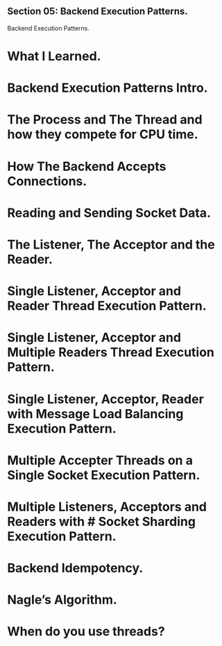 ## Section 05: Backend Execution Patterns.

Backend Execution Patterns.

# What I Learned.

# Backend Execution Patterns Intro.

# The Process and The Thread and how they compete for CPU time.

# How The Backend Accepts Connections.

# Reading and Sending Socket Data.

# The Listener, The Acceptor and the Reader.

# Single Listener, Acceptor and Reader Thread Execution Pattern.

# Single Listener, Acceptor and Multiple Readers Thread Execution Pattern.

# Single Listener, Acceptor, Reader with Message Load Balancing Execution Pattern.

# Multiple Accepter Threads on a Single Socket Execution Pattern.

# Multiple Listeners, Acceptors and Readers with # Socket Sharding Execution Pattern.

# Backend Idempotency.

# Nagle’s Algorithm.

# When do you use threads?